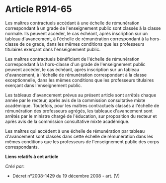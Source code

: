 # Article R914-65

Les maîtres contractuels accédant à une échelle de rémunération correspondant à  un grade de l'enseignement public sont
classés à la classe normale. Ils peuvent  accéder, le cas échéant, après inscription sur un tableau d'avancement, à
l'échelle de rémunération correspondant à la hors-classe de ce grade, dans les  mêmes conditions que les professeurs
titulaires exerçant dans l'enseignement  public.

Les maîtres contractuels bénéficiant de l'échelle de  rémunération correspondant à la hors-classe d'un grade de
l'enseignement public  peuvent accéder, le cas échéant, après inscription sur un tableau d'avancement,  à l'échelle de
rémunération correspondant à la classe exceptionnelle, dans les  mêmes conditions que les professeurs titulaires exerçant
dans l'enseignement  public.

Les tableaux d'avancement prévus au présent article  sont arrêtés chaque année par le recteur, après avis de la commission
consultative mixte académique. Toutefois, pour les maîtres contractuels classés  à l'échelle de rémunération des professeurs
agrégés, les tableaux d'avancement  sont arrêtés par le ministre chargé de l'éducation, sur proposition du recteur  et après
avis de la commission consultative mixte académique.

Les maîtres qui accèdent à une échelle de rémunération par tableau  d'avancement sont classés dans cette échelle de
rémunération dans les mêmes  conditions que les professeurs de l'enseignement public des corps  correspondants.

**Liens relatifs à cet article**

_Créé par_:

  - Décret n°2008-1429 du 19 décembre 2008 - art. (V)
